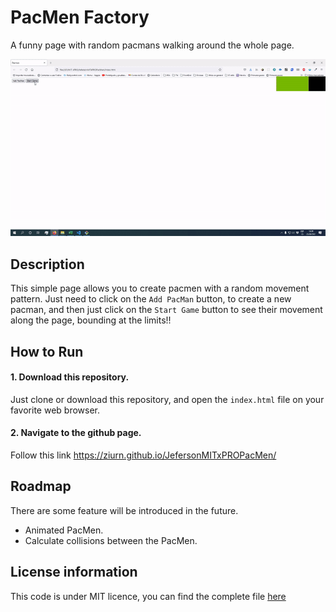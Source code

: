 # PacMen Factory
A funny page with random pacmans walking around the whole page.

![Pacmen GIF](./images/pacmen.gif)
## Description
This simple page allows you to create pacmen with a random movement pattern. Just need to click on the <code>Add PacMan</code> button, to create a new pacman, and then just click on the <code>Start Game</code> button to see their movement along the page, bounding at the limits!!
## How to Run
#### 1. Download this repository.
Just clone or download this repository, and open the <code>index.html</code> file on your favorite web browser.
#### 2. Navigate to the github page.
Follow this link https://ziurn.github.io/JefersonMITxPROPacMen/
## Roadmap
There are some feature will be introduced in the future.
* Animated PacMen.
* Calculate collisions between the PacMen.
## License information
This code is under MIT licence, you can find the complete file [here](https://github.com/ZiurN/JefersonMITxPROPacMen/blob/main/LICENSE)